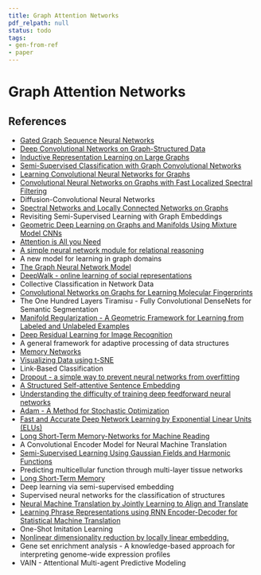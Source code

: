 ```yaml
---
title: Graph Attention Networks
pdf_relpath: null
status: todo
tags:
- gen-from-ref
- paper
---
```


# Graph Attention Networks

## References

- [Gated Graph Sequence Neural Networks](./gated-graph-sequence-neural-networks.md)
- [Deep Convolutional Networks on Graph-Structured Data](./deep-convolutional-networks-on-graph-structured-data.md)
- [Inductive Representation Learning on Large Graphs](./inductive-representation-learning-on-large-graphs.md)
- [Semi-Supervised Classification with Graph Convolutional Networks](./semi-supervised-classification-with-graph-convolutional-networks.md)
- [Learning Convolutional Neural Networks for Graphs](./learning-convolutional-neural-networks-for-graphs.md)
- [Convolutional Neural Networks on Graphs with Fast Localized Spectral Filtering](./convolutional-neural-networks-on-graphs-with-fast-localized-spectral-filtering.md)
- Diffusion-Convolutional Neural Networks
- [Spectral Networks and Locally Connected Networks on Graphs](./spectral-networks-and-locally-connected-networks-on-graphs.md)
- Revisiting Semi-Supervised Learning with Graph Embeddings
- [Geometric Deep Learning on Graphs and Manifolds Using Mixture Model CNNs](./geometric-deep-learning-on-graphs-and-manifolds-using-mixture-model-cnns.md)
- [Attention is All you Need](./attention-is-all-you-need.md)
- [A simple neural network module for relational reasoning](./a-simple-neural-network-module-for-relational-reasoning.md)
- A new model for learning in graph domains
- [The Graph Neural Network Model](./the-graph-neural-network-model.md)
- [DeepWalk - online learning of social representations](./deepwalk-online-learning-of-social-representations.md)
- Collective Classification in Network Data
- [Convolutional Networks on Graphs for Learning Molecular Fingerprints](./convolutional-networks-on-graphs-for-learning-molecular-fingerprints.md)
- The One Hundred Layers Tiramisu - Fully Convolutional DenseNets for Semantic Segmentation
- [Manifold Regularization - A Geometric Framework for Learning from Labeled and Unlabeled Examples](./manifold-regularization-a-geometric-framework-for-learning-from-labeled-and-unlabeled-examples.md)
- [Deep Residual Learning for Image Recognition](./deep-residual-learning-for-image-recognition.md)
- A general framework for adaptive processing of data structures
- [Memory Networks](./memory-networks.md)
- [Visualizing Data using t-SNE](./visualizing-data-using-t-sne.md)
- Link-Based Classification
- [Dropout - a simple way to prevent neural networks from overfitting](./dropout-a-simple-way-to-prevent-neural-networks-from-overfitting.md)
- [A Structured Self-attentive Sentence Embedding](./a-structured-self-attentive-sentence-embedding.md)
- [Understanding the difficulty of training deep feedforward neural networks](./understanding-the-difficulty-of-training-deep-feedforward-neural-networks.md)
- [Adam - A Method for Stochastic Optimization](./adam-a-method-for-stochastic-optimization.md)
- [Fast and Accurate Deep Network Learning by Exponential Linear Units (ELUs)](./fast-and-accurate-deep-network-learning-by-exponential-linear-units-elus.md)
- [Long Short-Term Memory-Networks for Machine Reading](./long-short-term-memory-networks-for-machine-reading.md)
- A Convolutional Encoder Model for Neural Machine Translation
- [Semi-Supervised Learning Using Gaussian Fields and Harmonic Functions](./semi-supervised-learning-using-gaussian-fields-and-harmonic-functions.md)
- Predicting multicellular function through multi-layer tissue networks
- [Long Short-Term Memory](./long-short-term-memory.md)
- Deep learning via semi-supervised embedding
- Supervised neural networks for the classification of structures
- [Neural Machine Translation by Jointly Learning to Align and Translate](./neural-machine-translation-by-jointly-learning-to-align-and-translate.md)
- [Learning Phrase Representations using RNN Encoder-Decoder for Statistical Machine Translation](./learning-phrase-representations-using-rnn-encoder-decoder-for-statistical-machine-translation.md)
- One-Shot Imitation Learning
- [Nonlinear dimensionality reduction by locally linear embedding.](./nonlinear-dimensionality-reduction-by-locally-linear-embedding.md)
- Gene set enrichment analysis - A knowledge-based approach for interpreting genome-wide expression profiles
- VAIN - Attentional Multi-agent Predictive Modeling
